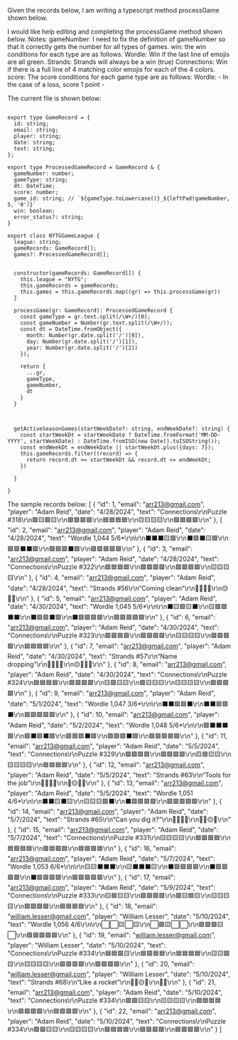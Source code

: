 Given the records below, I am writing a typescript method processGame shown below.

I would like help editing and completing the processGame method shown below.
Notes:
    gameNumber: I need to fix the definition of gameNumber so that it correctly gets the number for all types of games.
    win: the win conditions for each type are as follows.
        Wordle: Win if the last line of emojis are all green.
        Strands: Strands will always be a win (true)
        Connections: Win if there is a full line of 4 matching color emojis for each of the 4 colors.
    score: The score conditions for each game type are as follows:
        Wordle: 
            - In the case of a loss, score 1 point
            - 

    


The current file is shown below:
```import { DateTime } from "luxon";

export type GameRecord = {
  id: string;
  email: string;
  player: string;
  date: string;
  text: string;
};

export type ProcessedGameRecord = GameRecord & {
  gameNumber: number;
  gameType: string;
  dt: DateTime;
  score: number;
  game_id: string; // `${gameType.toLowercase()}_${leftPad(gameNumber, 5, '0')}`
  win: boolean;
  error_status?: string;
}

export class NYTGGameLeague {
  league: string;
  gameRecords: GameRecord[];
  games?: ProcessedGameRecord[];


  constructor(gameRecords: GameRecord[]) {
    this.league = "NYTG";
    this.gameRecords = gameRecords;
    this.games = this.gameRecords.map((gr) => this.processGame(gr))
  }

  processGame(gr: GameRecord): ProcessedGameRecord {
    const gameType = gr.text.split(/\W+/)[0];
    const gameNumber = Number(gr.text.split(/\W+/));
    const dt = DateTime.fromObject({
      month: Number(gr.date.split('/')[0]),
      day: Number(gr.date.split('/')[1]),
      year: Number(gr.date.split('/')[2])
    });

    return {
      ...gr,
      gameType,
      gameNumber,
      dt
    }
  }


  
  getActiveSeasonGames(startWeekDate?: string, endWeekDate?: string) {
    const startWeekDt = startWeekDate ? DateTime.fromFormat('MM-DD-YYYY', startWeekDate) : DateTime.fromISO(new Date().toISOString());
    const endWeekDt = endWeekDate || startWeekDt.plus({days: 7});
    this.gameRecords.filter((record) => {
      return record.dt >= startWeekDt && record.dt <= endWeekDt;
    })
    
  }

}

```

The sample records below:
[
    {
        "id": 1,
        "email": "arr213@gmail.com",
        "player": "Adam Reid",
        "date": "4/28/2024",
        "text": "Connections\r\nPuzzle #318\r\n🟪🟨🟩🟨\r\n🟩🟩🟩🟩\r\n🟦🟦🟦🟦\r\n🟨🟨🟨🟨\r\n🟪🟪🟪🟪\r\n"
    },
    {
        "id": 2,
        "email": "arr213@gmail.com",
        "player": "Adam Reid",
        "date": "4/28/2024",
        "text": "Wordle 1,044 5/6*\r\n\r\n⬛⬛⬛🟨🟩\r\n⬛🟩⬛🟨🟩\r\n🟩🟩⬛⬛🟩\r\n🟩🟩🟩⬛🟩\r\n🟩🟩🟩🟩🟩\r\n"
    },
    {
        "id": 3,
        "email": "arr213@gmail.com",
        "player": "Adam Reid",
        "date": "4/28/2024",
        "text": "Connections\r\nPuzzle #322\r\n🟦🟦🟦🟦\r\n🟩🟩🟩🟩\r\n🟪🟪🟪🟪\r\n🟨🟨🟨🟨\r\n"
    },
    {
        "id": 4,
        "email": "arr213@gmail.com",
        "player": "Adam Reid",
        "date": "4/28/2024",
        "text": "Strands #56\r\n“Coming clean”\r\n🔵🔵🔵🔵\r\n🟡🔵🔵\r\n"
    },
    {
        "id": 5,
        "email": "arr213@gmail.com",
        "player": "Adam Reid",
        "date": "4/30/2024",
        "text": "Wordle 1,045 5/6*\r\n\r\n⬛🟨🟩🟨⬛\r\n🟨🟩🟩⬛⬛\r\n⬛🟩🟩⬛🟩\r\n⬛🟩🟩🟩🟩\r\n🟩🟩🟩🟩🟩\r\n"
    },
    {
        "id": 6,
        "email": "arr213@gmail.com",
        "player": "Adam Reid",
        "date": "4/30/2024",
        "text": "Connections\r\nPuzzle #323\r\n🟪🟩🟦🟪\r\n🟩🟩🟩🟩\r\n🟨🟨🟨🟨\r\n🟪🟪🟪🟪\r\n🟦🟦🟦🟦\r\n"
    },
    {
        "id": 7,
        "email": "arr213@gmail.com",
        "player": "Adam Reid",
        "date": "4/30/2024",
        "text": "Strands #57\r\n“Name dropping”\r\n🔵🔵🔵🔵\r\n🟡🔵🔵🔵\r\n"
    },
    {
        "id": 8,
        "email": "arr213@gmail.com",
        "player": "Adam Reid",
        "date": "4/30/2024",
        "text": "Connections\r\nPuzzle #324\r\n🟦🟦🟦🟦\r\n🟩🟩🟩🟩\r\n🟨🟪🟨🟨\r\n🟪🟨🟨🟨\r\n🟨🟨🟨🟨\r\n🟪🟪🟪🟪\r\n"
    },
    {
        "id": 9,
        "email": "arr213@gmail.com",
        "player": "Adam Reid",
        "date": "5/1/2024",
        "text": "Wordle 1,047 3/6*\r\n\r\n⬛⬛🟩🟩⬛\r\n⬛⬛🟩🟩⬛\r\n🟩🟩🟩🟩🟩\r\n"
    },
    {
        "id": 10,
        "email": "arr213@gmail.com",
        "player": "Adam Reid",
        "date": "5/2/2024",
        "text": "Wordle 1,048 5/6*\r\n\r\n🟩⬛⬛⬛🟩\r\n🟩⬛🟩⬛🟩\r\n🟩🟩🟩⬛🟩\r\n🟩🟩🟩⬛🟩\r\n🟩🟩🟩🟩🟩\r\n"
    },
    {
        "id": 11,
        "email": "arr213@gmail.com",
        "player": "Adam Reid",
        "date": "5/5/2024",
        "text": "Connections\r\nPuzzle #329\r\n🟪🟪🟪🟪\r\n🟩🟩🟩🟩\r\n🟨🟦🟨🟨\r\n🟨🟨🟨🟨\r\n🟦🟦🟦🟦\r\n"
    },
    {
        "id": 12,
        "email": "arr213@gmail.com",
        "player": "Adam Reid",
        "date": "5/5/2024",
        "text": "Strands #63\r\n“Tools for the job”\r\n🔵🔵🔵🔵\r\n🔵🟡🔵🔵\r\n"
    },
    {
        "id": 13,
        "email": "arr213@gmail.com",
        "player": "Adam Reid",
        "date": "5/5/2024",
        "text": "Wordle 1,051 4/6*\r\n\r\n⬛⬛🟨⬛🟨\r\n🟨🟨🟨🟩⬛\r\n⬛🟩🟩🟩🟩\r\n🟩🟩🟩🟩🟩\r\n"
    },
    {
        "id": 14,
        "email": "arr213@gmail.com",
        "player": "Adam Reid",
        "date": "5/7/2024",
        "text": "Strands #65\r\n“Can you dig it?”\r\n🔵💡🔵🔵\r\n🔵🔵🟡🔵\r\n"
    },
    {
        "id": 15,
        "email": "arr213@gmail.com",
        "player": "Adam Reid",
        "date": "5/7/2024",
        "text": "Connections\r\nPuzzle #331\r\n🟨🟨🟨🟨\r\n🟦🟪🟩🟦\r\n🟦🟩🟦🟦\r\n🟩🟦🟩🟦\r\n🟦🟦🟪🟦\r\n"
    },
    {
        "id": 16,
        "email": "arr213@gmail.com",
        "player": "Adam Reid",
        "date": "5/7/2024",
        "text": "Wordle 1,053 6/6*\r\n\r\n🟨🟨⬛⬛⬛\r\n🟨⬛⬛⬛🟨\r\n⬛🟩🟩🟩🟩\r\n⬛🟩🟩🟩🟩\r\n⬛🟩🟩🟩🟩\r\n🟩🟩🟩🟩🟩\r\n"
    },
    {
        "id": 17,
        "email": "arr213@gmail.com",
        "player": "Adam Reid",
        "date": "5/9/2024",
        "text": "Connections\r\nPuzzle #333\r\n🟨🟦🟨🟨\r\n🟪🟪🟪🟪\r\n🟩🟨🟦🟨\r\n🟨🟨🟨🟨\r\n🟩🟩🟩🟩\r\n🟦🟦🟦🟦\r\n"
    },
    {
        "id": 18,
        "email": "william.lesser@gmail.com",
        "player": "William Lesser",
        "date": "5/10/2024",
        "text": "Wordle 1,056 4/6\r\n\r\n⬜⬜🟨⬜🟨\r\n⬜🟩🟨⬜⬜\r\n🟩🟩🟩🟨⬜\r\n🟩🟩🟩🟩🟩\r\n"
    },
    {
        "id": 19,
        "email": "william.lesser@gmail.com",
        "player": "William Lesser",
        "date": "5/10/2024",
        "text": "Connections\r\nPuzzle #334\r\n🟦🟦🟩🟨\r\n🟦🟪🟦🟦\r\n🟦🟦🟦🟦\r\n🟨🟨🟩🟨\r\n🟨🟨🟨🟨\r\n🟩🟩🟩🟩\r\n🟪🟪🟪🟪\r\n"
    },
    {
        "id": 20,
        "email": "william.lesser@gmail.com",
        "player": "William Lesser",
        "date": "5/10/2024",
        "text": "Strands #68\r\n“Like a rocket”\r\n🔵🔵🟡🔵\r\n🔵🔵\r\n"
    },
    {
        "id": 21,
        "email": "arr213@gmail.com",
        "player": "Adam Reid",
        "date": "5/10/2024",
        "text": "Connections\r\nPuzzle #334\r\n🟪🟩🟨🟨\r\n🟨🟨🟨🟨\r\n🟩🟦🟦🟦\r\n🟪🟩🟪🟪\r\n🟦🟪🟪🟪\r\n"
    },
    {
        "id": 22,
        "email": "arr213@gmail.com",
        "player": "Adam Reid",
        "date": "5/10/2024",
        "text": "Connections\r\nPuzzle #334\r\n🟪🟩🟨🟨\r\n🟨🟨🟨🟨\r\n🟩🟦🟦🟦\r\n🟪🟩🟪🟪\r\n🟦🟪🟪🟪\r\n"
    }
]